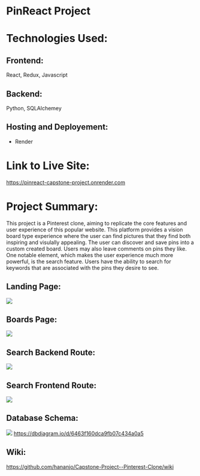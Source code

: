 # PinReact Project

# Technologies Used:

## Frontend:

React, Redux, Javascript

## Backend:

Python, SQLAlchemey

## Hosting and Deployement:

- Render

# Link to Live Site:

https://pinreact-capstone-project.onrender.com

# Project Summary:

This project is a Pinterest clone, aiming to replicate the core features and user experience of this popular website. This platform provides a vision board type experience where the user can find pictures that they find both inspiring and visulally appealing. The user can discover and save pins into a custom created board. Users may also leave comments on pins they like. One notable element, which makes the user experience much more powerful, is the search feature. Users have the ability to search for keywords that are associated with the pins they desire to see.

## Landing Page:

![](https://res.cloudinary.com/dwphwqyrn/image/upload/v1686592123/Screen_Shot_2023-06-12_at_10.46.04_AM_qpmlct.png)

## Boards Page:

![](https://res.cloudinary.com/dwphwqyrn/image/upload/v1686592115/Screen_Shot_2023-06-12_at_10.46.26_AM_n5jaqi.png)

## Search Backend Route:

![](https://res.cloudinary.com/dwphwqyrn/image/upload/v1686592264/Screen_Shot_2023-06-12_at_10.50.24_AM_dcln8w.png)

## Search Frontend Route:

![](https://res.cloudinary.com/dwphwqyrn/image/upload/v1686592114/Screen_Shot_2023-06-12_at_10.48.12_AM_exxh5l.png)

## Database Schema:

![](https://res.cloudinary.com/dwphwqyrn/image/upload/v1686421128/Screen_Shot_2023-06-10_at_11.18.23_AM_p97nwo.png)
https://dbdiagram.io/d/6463f160dca9fb07c434a0a5

## Wiki:

https://github.com/hananjo/Capstone-Project--Pinterest-Clone/wiki
